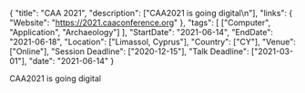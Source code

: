 {
  "title": "CAA 2021",
  "description": ["CAA2021 is going digital\n"],
  "links": {
    "Website": "https://2021.caaconference.org"
  },
  "tags": [
    ["Computer", "Application", "Archaeology"]
  ],
  "StartDate": "2021-06-14",
  "EndDate": "2021-06-18",
  "Location": ["Limassol, Cyprus"],
  "Country": ["CY"],
  "Venue": ["Online"],
  "Session Deadline": ["2020-12-15"],
  "Talk Deadline": ["2021-03-01"],
  "date": "2021-06-14"
}

<!-- Generated by csv2md.R – do not edit by hand -->

CAA2021 is going digital
